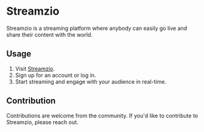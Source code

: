 # Streamzio

Streamzio is a streaming platform where anybody can easily go live and share their content with the world.

## Usage

1. Visit [Streamzio](https://streamzio.projectwall.link).
2. Sign up for an account or log in.
3. Start streaming and engage with your audience in real-time.

## Contribution

Contributions are welcome from the community. If you'd like to contribute to Streamzio, please reach out.
